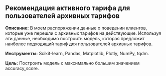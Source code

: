 ## Рекомендация активного тарифа для пользователей архивных тарифов

**Описание:**
В моем распоряжении данные о поведении клиентов, которые уже перешли с архивных тарифов на действующие. Используя эти данные,
необходимо построить модель, которая предложит наиболее подходящий тариф для пользователей архивных тарифов.

**Инструменты:**
Scikit-learn, Pandas, Matplotlib, Plotly, NumPy, tqdm.

**Цель:**
Построить модель с максимально большим значением accuracy_score.
